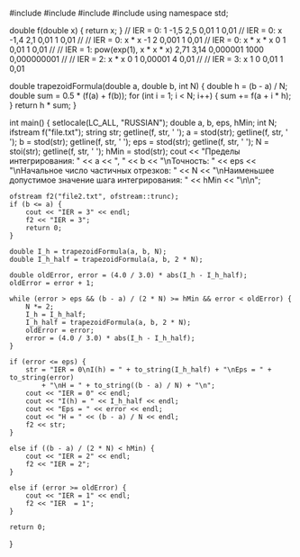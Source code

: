 #include <iostream>
#include <cmath>
#include <fstream>
#include <string>
using namespace std;


double f(double x) {
    return x;
}
// IER = 0: 1           -1,5 2,5 0,01 1 0,01
// IER = 0: x           -1,4 2,1 0,01 1 0,01
// 
// IER = 0: x * x       -1 2 0,001 1 0,01
// IER = 0: x * x * x    0 1 0,01 1 0,01
// 
// IER = 1: pow(exp(1), x * x * x)      2,71 3,14 0,000001 1000 0,000000001
// 
// IER = 2: x * x      0 1 0,00001 4 0,01
// 
// IER = 3: x          1 0 0,01 1 0,01

double trapezoidFormula(double a, double b, int N) {
    double h = (b - a) / N;
    double sum = 0.5 * (f(a) + f(b));
    for (int i = 1; i < N; i++) {
        sum += f(a + i * h);
    }
    return h * sum;
}


int main() {
    setlocale(LC_ALL, "RUSSIAN");
    double a, b, eps, hMin;
    int N;
    ifstream f("file.txt"); 
    string str;
    getline(f, str, ' ');
    a = stod(str);
    getline(f, str, ' ');
    b = stod(str);
    getline(f, str, ' ');
    eps = stod(str);
    getline(f, str, ' ');
    N = stoi(str);
    getline(f, str, ' ');
    hMin = stod(str);
    cout << "Пределы интегрирования: " << a << ", " << b << "\nТочность: " << eps
        << "\nНачальное число частичных отрезков: " << N
        << "\nНаименьшее допустимое значение шага интегрирования: " << hMin << "\n\n";

    ofstream f2("file2.txt", ofstream::trunc);
    if (b <= a) {
        cout << "IER = 3" << endl;
        f2 << "IER = 3";
        return 0;
    }

    double I_h = trapezoidFormula(a, b, N);
    double I_h_half = trapezoidFormula(a, b, 2 * N);

    double oldError, error = (4.0 / 3.0) * abs(I_h - I_h_half);
    oldError = error + 1;

    while (error > eps && (b - a) / (2 * N) >= hMin && error < oldError) {
        N *= 2;
        I_h = I_h_half;
        I_h_half = trapezoidFormula(a, b, 2 * N);
        oldError = error;
        error = (4.0 / 3.0) * abs(I_h - I_h_half);
    }

    if (error <= eps) {
        str = "IER = 0\nI(h) = " + to_string(I_h_half) + "\nEps = " + to_string(error) 
            + "\nH = " + to_string((b - a) / N) + "\n";
        cout << "IER = 0" << endl;
        cout << "I(h) = " << I_h_half << endl;
        cout << "Eps = " << error << endl;
        cout << "H = " << (b - a) / N << endl;
        f2 << str;
    }

    else if ((b - a) / (2 * N) < hMin) {
        cout << "IER = 2" << endl;
        f2 << "IER = 2";
    }

    else if (error >= oldError) {
        cout << "IER = 1" << endl;
        f2 << "IER  = 1";
    }

    return 0;
}
